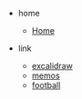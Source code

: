 * home
	* [Home](/)

* link
	* [excalidraw](https://www.wycjyf.live/excalidraw/)
	* [memos](https://www.wycjyf.live:4230/)
	* [football](https://www.wycjyf.live/football/)
